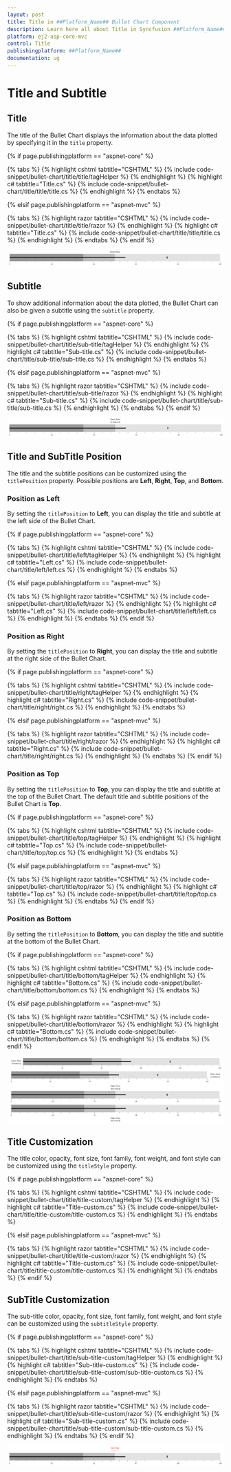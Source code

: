 ```yaml
---
layout: post
title: Title in ##Platform_Name## Bullet Chart Component
description: Learn here all about Title in Syncfusion ##Platform_Name## Bullet Chart component of Syncfusion Essential JS 2 and more.
platform: ej2-asp-core-mvc
control: Title
publishingplatform: ##Platform_Name##
documentation: ug
---
```



# Title and Subtitle

## Title

The title of the Bullet Chart displays the information about the data plotted by specifying it in the `title` property.

{% if page.publishingplatform == "aspnet-core" %}

{% tabs %}
{% highlight cshtml tabtitle="CSHTML" %}
{% include code-snippet/bullet-chart/title/title/tagHelper %}
{% endhighlight %}
{% highlight c# tabtitle="Title.cs" %}
{% include code-snippet/bullet-chart/title/title/title.cs %}
{% endhighlight %}
{% endtabs %}

{% elsif page.publishingplatform == "aspnet-mvc" %}

{% tabs %}
{% highlight razor tabtitle="CSHTML" %}
{% include code-snippet/bullet-chart/title/title/razor %}
{% endhighlight %}
{% highlight c# tabtitle="Title.cs" %}
{% include code-snippet/bullet-chart/title/title/title.cs %}
{% endhighlight %}
{% endtabs %}
{% endif %}



![Bullet Chart with Title](images/blazor-bullet-chart-with-title.png)

## Subtitle

To show additional information about the data plotted, the Bullet Chart can also be given a subtitle using the `subtitle` property.

{% if page.publishingplatform == "aspnet-core" %}

{% tabs %}
{% highlight cshtml tabtitle="CSHTML" %}
{% include code-snippet/bullet-chart/title/sub-title/tagHelper %}
{% endhighlight %}
{% highlight c# tabtitle="Sub-title.cs" %}
{% include code-snippet/bullet-chart/title/sub-title/sub-title.cs %}
{% endhighlight %}
{% endtabs %}

{% elsif page.publishingplatform == "aspnet-mvc" %}

{% tabs %}
{% highlight razor tabtitle="CSHTML" %}
{% include code-snippet/bullet-chart/title/sub-title/razor %}
{% endhighlight %}
{% highlight c# tabtitle="Sub-title.cs" %}
{% include code-snippet/bullet-chart/title/sub-title/sub-title.cs %}
{% endhighlight %}
{% endtabs %}
{% endif %}



![Bullet Chart with Subtitle](images/blazor-bullet-chart-subtitle.png)

## Title and SubTitle Position

The title and the subtitle positions can be customized using the `titlePosition` property. Possible positions are **Left**, **Right**, **Top**, and **Bottom**.

### Position as Left

By setting the `titlePosition` to **Left**, you can display the title and subtitle at the left side of the Bullet Chart.

{% if page.publishingplatform == "aspnet-core" %}

{% tabs %}
{% highlight cshtml tabtitle="CSHTML" %}
{% include code-snippet/bullet-chart/title/left/tagHelper %}
{% endhighlight %}
{% highlight c# tabtitle="Left.cs" %}
{% include code-snippet/bullet-chart/title/left/left.cs %}
{% endhighlight %}
{% endtabs %}

{% elsif page.publishingplatform == "aspnet-mvc" %}

{% tabs %}
{% highlight razor tabtitle="CSHTML" %}
{% include code-snippet/bullet-chart/title/left/razor %}
{% endhighlight %}
{% highlight c# tabtitle="Left.cs" %}
{% include code-snippet/bullet-chart/title/left/left.cs %}
{% endhighlight %}
{% endtabs %}
{% endif %}



### Position as Right

By setting the `titlePosition` to **Right**, you can display the title and subtitle at the right side of the Bullet Chart.

{% if page.publishingplatform == "aspnet-core" %}

{% tabs %}
{% highlight cshtml tabtitle="CSHTML" %}
{% include code-snippet/bullet-chart/title/right/tagHelper %}
{% endhighlight %}
{% highlight c# tabtitle="Right.cs" %}
{% include code-snippet/bullet-chart/title/right/right.cs %}
{% endhighlight %}
{% endtabs %}

{% elsif page.publishingplatform == "aspnet-mvc" %}

{% tabs %}
{% highlight razor tabtitle="CSHTML" %}
{% include code-snippet/bullet-chart/title/right/razor %}
{% endhighlight %}
{% highlight c# tabtitle="Right.cs" %}
{% include code-snippet/bullet-chart/title/right/right.cs %}
{% endhighlight %}
{% endtabs %}
{% endif %}



### Position as Top

By setting the `titlePosition` to **Top**, you can display the title and subtitle at the top of the Bullet Chart. The default title and subtitle positions of the Bullet Chart is **Top**.

{% if page.publishingplatform == "aspnet-core" %}

{% tabs %}
{% highlight cshtml tabtitle="CSHTML" %}
{% include code-snippet/bullet-chart/title/top/tagHelper %}
{% endhighlight %}
{% highlight c# tabtitle="Top.cs" %}
{% include code-snippet/bullet-chart/title/top/top.cs %}
{% endhighlight %}
{% endtabs %}

{% elsif page.publishingplatform == "aspnet-mvc" %}

{% tabs %}
{% highlight razor tabtitle="CSHTML" %}
{% include code-snippet/bullet-chart/title/top/razor %}
{% endhighlight %}
{% highlight c# tabtitle="Top.cs" %}
{% include code-snippet/bullet-chart/title/top/top.cs %}
{% endhighlight %}
{% endtabs %}
{% endif %}



### Position as Bottom

By setting the `titlePosition` to **Bottom**, you can display the title and subtitle at the bottom of the Bullet Chart.

{% if page.publishingplatform == "aspnet-core" %}

{% tabs %}
{% highlight cshtml tabtitle="CSHTML" %}
{% include code-snippet/bullet-chart/title/bottom/tagHelper %}
{% endhighlight %}
{% highlight c# tabtitle="Bottom.cs" %}
{% include code-snippet/bullet-chart/title/bottom/bottom.cs %}
{% endhighlight %}
{% endtabs %}

{% elsif page.publishingplatform == "aspnet-mvc" %}

{% tabs %}
{% highlight razor tabtitle="CSHTML" %}
{% include code-snippet/bullet-chart/title/bottom/razor %}
{% endhighlight %}
{% highlight c# tabtitle="Bottom.cs" %}
{% include code-snippet/bullet-chart/title/bottom/bottom.cs %}
{% endhighlight %}
{% endtabs %}
{% endif %}



![Title and Subtitle Position in Bullet Chart](images/blazor-bullet-chart-title-positions.png)

## Title Customization

The title color, opacity, font size, font family, font weight, and font style can be customized using the `titleStyle` property.

{% if page.publishingplatform == "aspnet-core" %}

{% tabs %}
{% highlight cshtml tabtitle="CSHTML" %}
{% include code-snippet/bullet-chart/title/title-custom/tagHelper %}
{% endhighlight %}
{% highlight c# tabtitle="Title-custom.cs" %}
{% include code-snippet/bullet-chart/title/title-custom/title-custom.cs %}
{% endhighlight %}
{% endtabs %}

{% elsif page.publishingplatform == "aspnet-mvc" %}

{% tabs %}
{% highlight razor tabtitle="CSHTML" %}
{% include code-snippet/bullet-chart/title/title-custom/razor %}
{% endhighlight %}
{% highlight c# tabtitle="Title-custom.cs" %}
{% include code-snippet/bullet-chart/title/title-custom/title-custom.cs %}
{% endhighlight %}
{% endtabs %}
{% endif %}



## SubTitle Customization

The sub-title color, opacity, font size, font family, font weight, and font style can be customized using the `subtitleStyle` property.

{% if page.publishingplatform == "aspnet-core" %}

{% tabs %}
{% highlight cshtml tabtitle="CSHTML" %}
{% include code-snippet/bullet-chart/title/sub-title-custom/tagHelper %}
{% endhighlight %}
{% highlight c# tabtitle="Sub-title-custom.cs" %}
{% include code-snippet/bullet-chart/title/sub-title-custom/sub-title-custom.cs %}
{% endhighlight %}
{% endtabs %}

{% elsif page.publishingplatform == "aspnet-mvc" %}

{% tabs %}
{% highlight razor tabtitle="CSHTML" %}
{% include code-snippet/bullet-chart/title/sub-title-custom/razor %}
{% endhighlight %}
{% highlight c# tabtitle="Sub-title-custom.cs" %}
{% include code-snippet/bullet-chart/title/sub-title-custom/sub-title-custom.cs %}
{% endhighlight %}
{% endtabs %}
{% endif %}



![Customizing Title and Subtitle in Bullet Chart](images/blazor-bullet-chart-title-customization.png)